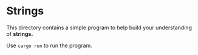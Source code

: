 # Strings

This directory contains a simple program to help build your understanding  of **strings.**

Use `cargo run` to run the program.

